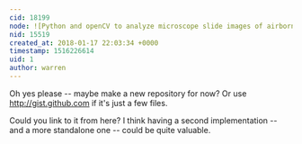 ```yaml
---
cid: 18199
node: ![Python and openCV to analyze microscope slide images of airborne particles](../notes/amirberAgain/01-12-2018/python-and-opencv-to-analyze-microscope-slide-images-of-airborne-particles)
nid: 15519
created_at: 2018-01-17 22:03:34 +0000
timestamp: 1516226614
uid: 1
author: warren
---
```


Oh yes please -- maybe make a new repository for now? Or use http://gist.github.com if it's just a few files. 

Could you link to it from here? I think having a second implementation -- and a more standalone one -- could be quite valuable. 